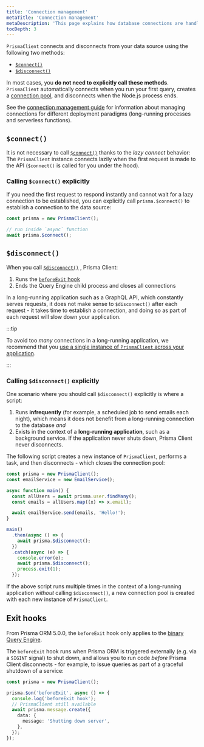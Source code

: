 ```yaml
---
title: 'Connection management'
metaTitle: 'Connection management'
metaDescription: 'This page explains how database connections are handled with Prisma Client and how to manually connect and disconnect your database.'
tocDepth: 3
---
```


<!-- TopBlock -->

`PrismaClient` connects and disconnects from your data source using the following two methods:

- [`$connect()`](/orm/reference/prisma-client-reference#connect-1)
- [`$disconnect()`](/orm/reference/prisma-client-reference#disconnect-1)

In most cases, you **do not need to explicitly call these methods**. `PrismaClient` automatically connects when you run your first query, creates a [connection pool](/orm/prisma-client/setup-and-configuration/databases-connections/connection-pool), and disconnects when the Node.js process ends.

See the [connection management guide](/orm/prisma-client/setup-and-configuration/databases-connections) for information about managing connections for different deployment paradigms (long-running processes and serverless functions).

## `$connect()`

It is not necessary to call [`$connect()`](/orm/reference/prisma-client-reference#connect-1) thanks to the _lazy connect_ behavior: The `PrismaClient` instance connects lazily when the first request is made to the API (`$connect()` is called for you under the hood).

### Calling `$connect()` explicitly

If you need the first request to respond instantly and cannot wait for a lazy connection to be established, you can explicitly call `prisma.$connect()` to establish a connection to the data source:

```ts
const prisma = new PrismaClient();

// run inside `async` function
await prisma.$connect();
```

## `$disconnect()`

When you call [`$disconnect()`](/orm/reference/prisma-client-reference#disconnect-1) , Prisma Client:

1. Runs the [`beforeExit` hook](#exit-hooks)
2. Ends the Query Engine child process and closes all connections

In a long-running application such as a GraphQL API, which constantly serves requests, it does not make sense to `$disconnect()` after each request - it takes time to establish a connection, and doing so as part of each request will slow down your application.

:::tip

To avoid too _many_ connections in a long-running application, we recommend that you [use a single instance of `PrismaClient` across your application](/orm/prisma-client/setup-and-configuration/instantiate-prisma-client#the-number-of-prismaclient-instances-matters).

:::

### Calling `$disconnect()` explicitly

One scenario where you should call `$disconnect()` explicitly is where a script:

1. Runs **infrequently** (for example, a scheduled job to send emails each night), which means it does not benefit from a long-running connection to the database _and_
2. Exists in the context of a **long-running application**, such as a background service. If the application never shuts down, Prisma Client never disconnects.

The following script creates a new instance of `PrismaClient`, performs a task, and then disconnects - which closes the connection pool:

```ts highlight=19;normal
const prisma = new PrismaClient();
const emailService = new EmailService();

async function main() {
  const allUsers = await prisma.user.findMany();
  const emails = allUsers.map((x) => x.email);

  await emailService.send(emails, 'Hello!');
}

main()
  .then(async () => {
    await prisma.$disconnect();
  })
  .catch(async (e) => {
    console.error(e);
    await prisma.$disconnect();
    process.exit(1);
  });
```

If the above script runs multiple times in the context of a long-running application _without_ calling `$disconnect()`, a new connection pool is created with each new instance of `PrismaClient`.

## Exit hooks

<!-- Admonition -->

From Prisma ORM 5.0.0, the `beforeExit` hook only applies to the [binary Query Engine](/orm/more/under-the-hood/engines#configuring-the-query-engine).

The `beforeExit` hook runs when Prisma ORM is triggered externally (e.g. via a `SIGINT` signal) to shut down, and allows you to run code _before_ Prisma Client disconnects - for example, to issue queries as part of a graceful shutdown of a service:

```ts
const prisma = new PrismaClient();

prisma.$on('beforeExit', async () => {
  console.log('beforeExit hook');
  // PrismaClient still available
  await prisma.message.create({
    data: {
      message: 'Shutting down server',
    },
  });
});
```
